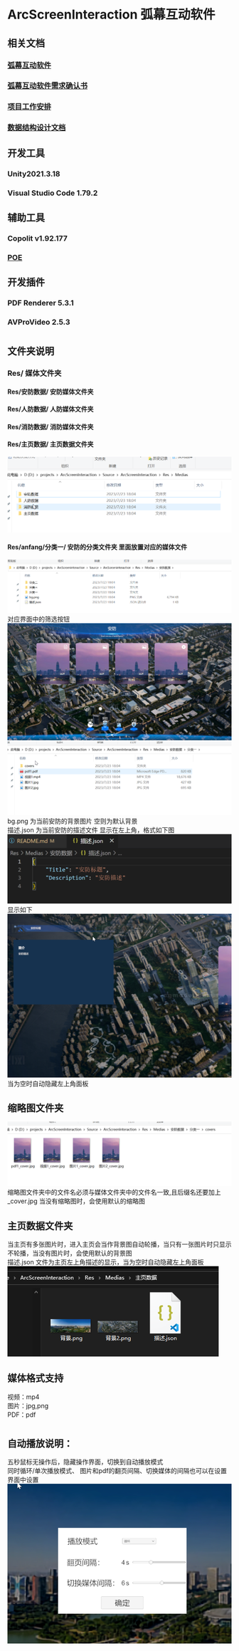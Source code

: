 # ArcScreenInteraction 弧幕互动软件
## 相关文档
### [弧幕互动软件](https://yanmeego.feishu.cn/docx/FDmNdLgv1oTWTPxKliicOgj8nLf)
### [弧幕互动软件需求确认书](https://yanmeego.feishu.cn/docx/LJXmdpfNForvC3xVA4kcvqY7nwd)
### [项目工作安排](https://yanmeego.feishu.cn/docx/L8hOdIZHyo6xjAxdlXUcL63lnkf)
### [数据结构设计文档](https://rs9n2c1ula.feishu.cn/docx/Owa3d2X41oiQhgxxW8PcxMtanu9)

## 开发工具
### Unity2021.3.18
### Visual Studio Code 1.79.2
## 辅助工具
### Copolit v1.92.177
### [POE](https://poe.com/ChatGPT)

## 开发插件
### PDF Renderer 5.3.1
### AVProVideo 2.5.3
  
  

#
  
## 文件夹说明
### Res/ 媒体文件夹
#### Res/安防数据/ 安防媒体文件夹  
#### Res/人防数据/ 人防媒体文件夹
#### Res/消防数据/ 消防媒体文件夹
#### Res/主页数据/ 主页数据文件夹
![大分类](src/1.png)

#### Res/anfang/分类一/ 安防的分类文件夹 里面放置对应的媒体文件
![小分类](src/2.png)  
对应界面中的筛选按钮  
![Alt text](src/3.jpg)
![Alt text](src/4.png)
bg.png 为当前安防的背景图片 空则为默认背景  
描述.json 为当前安防的描述文件 显示在左上角，格式如下图  
![Alt text](src/7.png)  
显示如下  
![Alt text](src/8.png) 
当为空时自动隐藏左上角面板


## 缩略图文件夹
![Alt text](src/5.png)
缩略图文件夹中的文件名必须与媒体文件夹中的文件名一致,且后缀名还要加上_cover.jpg 当没有缩略图时，会使用默认的缩略图
  
## 主页数据文件夹  
当主页有多张图片时，进入主页会当作背景图自动轮播，当只有一张图片时只显示不轮播，当没有图片时，会使用默认的背景图  
描述.json 文件为主页左上角描述的显示，当为空时自动隐藏左上角面板  
![Alt text](src/9.png)
  
## 媒体格式支持
视频：mp4  
图片：jpg,png  
PDF：pdf  
#

## 自动播放说明：
五秒鼠标无操作后，隐藏操作界面，切换到自动播放模式  
同时循环/单次播放模式、 图片和pdf的翻页间隔、切换媒体的间隔也可以在设置界面中设置  
![Alt text](src/6.png)



